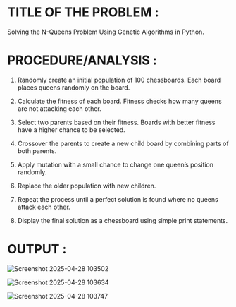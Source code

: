 # TITLE OF THE PROBLEM : 

Solving the N-Queens Problem Using Genetic Algorithms in Python.

# PROCEDURE/ANALYSIS : 

1. Randomly create an initial population of 100 chessboards. Each board places queens randomly on the board.
   
2. Calculate the fitness of each board. Fitness checks how many queens are not attacking each other.
  
3. Select two parents based on their fitness. Boards with better fitness have a higher chance to be selected.

4. Crossover the parents to create a new child board by combining parts of both parents.
   
5. Apply mutation with a small chance to change one queen’s position randomly.
   
6. Replace the older population with new children.
   
7. Repeat the process until a perfect solution is found where no queens attack each other.
   
8. Display the final solution as a chessboard using simple print statements.


# OUTPUT : 
![Screenshot 2025-04-28 103502](https://github.com/user-attachments/assets/38a87362-e5f4-4570-bda3-7f854be276df)

![Screenshot 2025-04-28 103634](https://github.com/user-attachments/assets/13ee9b88-7455-49c1-b969-ac6a1bbac197)

![Screenshot 2025-04-28 103747](https://github.com/user-attachments/assets/3dc4f6f3-7615-45a6-bdba-318af5215779)




